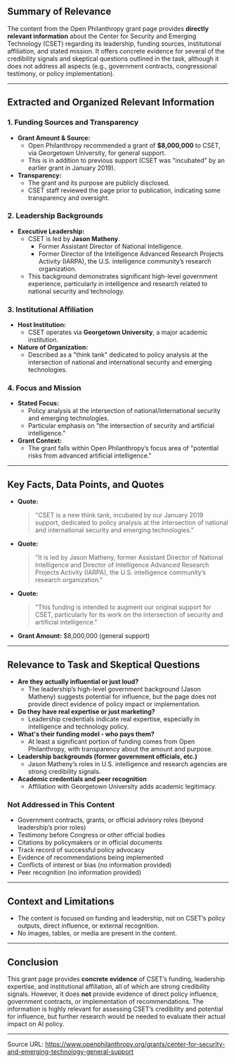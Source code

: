 ## Summary of Relevance

The content from the Open Philanthropy grant page provides **directly relevant information** about the Center for Security and Emerging Technology (CSET) regarding its leadership, funding sources, institutional affiliation, and stated mission. It offers concrete evidence for several of the credibility signals and skeptical questions outlined in the task, although it does not address all aspects (e.g., government contracts, congressional testimony, or policy implementation).

---

## Extracted and Organized Relevant Information

### 1. Funding Sources and Transparency

- **Grant Amount & Source:**  
  - Open Philanthropy recommended a grant of **$8,000,000** to CSET, via Georgetown University, for general support.
  - This is in addition to previous support (CSET was "incubated" by an earlier grant in January 2019).
- **Transparency:**  
  - The grant and its purpose are publicly disclosed.
  - CSET staff reviewed the page prior to publication, indicating some transparency and oversight.

### 2. Leadership Backgrounds

- **Executive Leadership:**  
  - CSET is led by **Jason Matheny**.
    - Former Assistant Director of National Intelligence.
    - Former Director of the Intelligence Advanced Research Projects Activity (IARPA), the U.S. intelligence community’s research organization.
  - This background demonstrates significant high-level government experience, particularly in intelligence and research related to national security and technology.

### 3. Institutional Affiliation

- **Host Institution:**  
  - CSET operates via **Georgetown University**, a major academic institution.
- **Nature of Organization:**  
  - Described as a "think tank" dedicated to policy analysis at the intersection of national and international security and emerging technologies.

### 4. Focus and Mission

- **Stated Focus:**  
  - Policy analysis at the intersection of national/international security and emerging technologies.
  - Particular emphasis on "the intersection of security and artificial intelligence."
- **Grant Context:**  
  - The grant falls within Open Philanthropy’s focus area of "potential risks from advanced artificial intelligence."

---

## Key Facts, Data Points, and Quotes

- **Quote:**  
  > "CSET is a new think tank, incubated by our January 2019 support, dedicated to policy analysis at the intersection of national and international security and emerging technologies."
- **Quote:**  
  > "It is led by Jason Matheny, former Assistant Director of National Intelligence and Director of Intelligence Advanced Research Projects Activity (IARPA), the U.S. intelligence community’s research organization."
- **Quote:**  
  > "This funding is intended to augment our original support for CSET, particularly for its work on the intersection of security and artificial intelligence."
- **Grant Amount:** $8,000,000 (general support)

---

## Relevance to Task and Skeptical Questions

- **Are they actually influential or just loud?**  
  - The leadership’s high-level government background (Jason Matheny) suggests potential for influence, but the page does not provide direct evidence of policy impact or implementation.
- **Do they have real expertise or just marketing?**  
  - Leadership credentials indicate real expertise, especially in intelligence and technology policy.
- **What's their funding model - who pays them?**  
  - At least a significant portion of funding comes from Open Philanthropy, with transparency about the amount and purpose.
- **Leadership backgrounds (former government officials, etc.)**  
  - Jason Matheny’s roles in U.S. intelligence and research agencies are strong credibility signals.
- **Academic credentials and peer recognition**  
  - Affiliation with Georgetown University adds academic legitimacy.

### **Not Addressed in This Content**
- Government contracts, grants, or official advisory roles (beyond leadership’s prior roles)
- Testimony before Congress or other official bodies
- Citations by policymakers or in official documents
- Track record of successful policy advocacy
- Evidence of recommendations being implemented
- Conflicts of interest or bias (no information provided)
- Peer recognition (no information provided)

---

## Context and Limitations

- The content is focused on funding and leadership, not on CSET’s policy outputs, direct influence, or external recognition.
- No images, tables, or media are present in the content.

---

## Conclusion

This grant page provides **concrete evidence** of CSET’s funding, leadership expertise, and institutional affiliation, all of which are strong credibility signals. However, it does **not** provide evidence of direct policy influence, government contracts, or implementation of recommendations. The information is highly relevant for assessing CSET’s credibility and potential for influence, but further research would be needed to evaluate their actual impact on AI policy.

---

Source URL: https://www.openphilanthropy.org/grants/center-for-security-and-emerging-technology-general-support